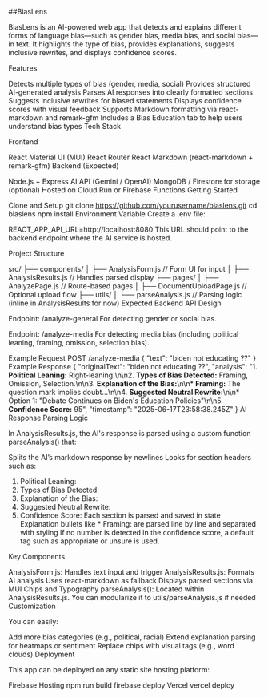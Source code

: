 ##BiasLens

BiasLens is an AI-powered web app that detects and explains different forms of language bias—such as gender bias, media bias, and social bias—in text. It highlights the type of bias, provides explanations, suggests inclusive rewrites, and displays confidence scores.

Features

Detects multiple types of bias (gender, media, social)
Provides structured AI-generated analysis
Parses AI responses into clearly formatted sections
Suggests inclusive rewrites for biased statements
Displays confidence scores with visual feedback
Supports Markdown formatting via react-markdown and remark-gfm
Includes a Bias Education tab to help users understand bias types
Tech Stack

Frontend

React
Material UI (MUI)
React Router
React Markdown (react-markdown + remark-gfm)
Backend (Expected)

Node.js + Express
AI API (Gemini / OpenAI)
MongoDB / Firestore for storage (optional)
Hosted on Cloud Run or Firebase Functions
Getting Started

Clone and Setup
git clone https://github.com/yourusername/biaslens.git
cd biaslens
npm install
Environment Variable
Create a .env file:

REACT_APP_API_URL=http://localhost:8080
This URL should point to the backend endpoint where the AI service is hosted.

Project Structure

src/
├── components/
│   ├── AnalysisForm.js          // Form UI for input
│   ├── AnalysisResults.js       // Handles parsed display
├── pages/
│   ├── AnalyzePage.js           // Route-based pages
│   ├── DocumentUploadPage.js    // Optional upload flow
├── utils/
│   └── parseAnalysis.js         // Parsing logic (inline in AnalysisResults for now)
Expected Backend API Design

Endpoint: /analyze-general
For detecting gender or social bias.

Endpoint: /analyze-media
For detecting media bias (including political leaning, framing, omission, selection bias).

Example Request
POST /analyze-media
{
  "text": "biden not educating ??"
}
Example Response
{
  "originalText": "biden not educating ??",
  "analysis": "1. **Political Leaning:** Right-leaning.\n\n2. **Types of Bias Detected:** Framing, Omission, Selection.\n\n3. **Explanation of the Bias:**\n\n* **Framing:** The question mark implies doubt...\n\n4. **Suggested Neutral Rewrite:**\n\n* Option 1: \"Debate Continues on Biden's Education Policies\"\n\n5. **Confidence Score:** 95",
  "timestamp": "2025-06-17T23:58:38.245Z"
}
AI Response Parsing Logic

In AnalysisResults.js, the AI's response is parsed using a custom function parseAnalysis() that:

Splits the AI’s markdown response by newlines
Looks for section headers such as:
1. Political Leaning:
2. Types of Bias Detected:
3. Explanation of the Bias:
4. Suggested Neutral Rewrite:
5. Confidence Score:
Each section is parsed and saved in state
Explanation bullets like * Framing: are parsed line by line and separated with styling
If no number is detected in the confidence score, a default tag such as appropriate or unsure is used.

Key Components

AnalysisForm.js: Handles text input and trigger
AnalysisResults.js: Formats AI analysis
Uses react-markdown as fallback
Displays parsed sections via MUI Chips and Typography
parseAnalysis(): Located within AnalysisResults.js. You can modularize it to utils/parseAnalysis.js if needed
Customization

You can easily:

Add more bias categories (e.g., political, racial)
Extend explanation parsing for heatmaps or sentiment
Replace chips with visual tags (e.g., word clouds)
Deployment

This app can be deployed on any static site hosting platform:

Firebase Hosting
npm run build
firebase deploy
Vercel
vercel deploy

